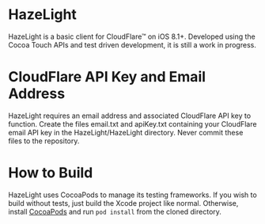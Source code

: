 HazeLight
=========

HazeLight is a basic client for CloudFlare™ on iOS 8.1+. Developed using the Cocoa Touch APIs and test driven development, it is still a work in progress.

CloudFlare API Key and Email Address
=========

HazeLight requires an email address and associated CloudFlare API key to function. Create the files email.txt and apiKey.txt containing your CloudFlare email API key in the HazeLight/HazeLight directory. Never commit these files to the repository.

How to Build
=========

HazeLight uses CocoaPods to manage its testing frameworks. If you wish to build without tests, just build the Xcode project like normal. Otherwise, install [CocoaPods](http://cocoapods.org) and run `pod install` from the cloned directory.